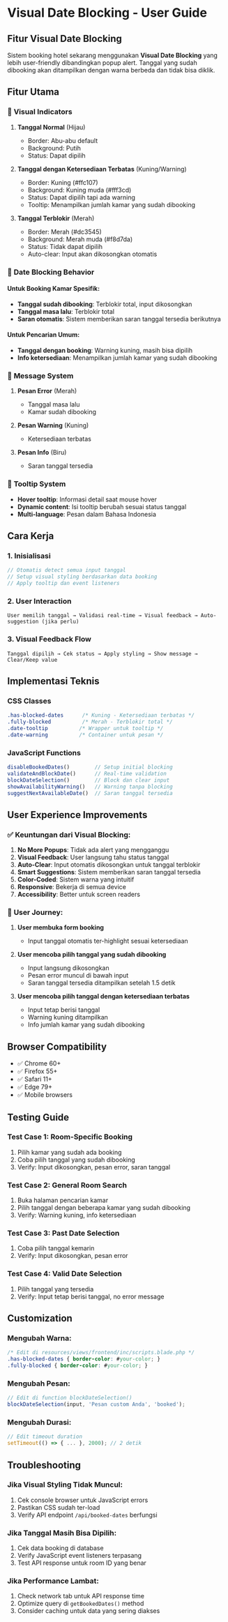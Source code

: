 # Visual Date Blocking - User Guide

## Fitur Visual Date Blocking

Sistem booking hotel sekarang menggunakan **Visual Date Blocking** yang lebih user-friendly dibandingkan popup alert. Tanggal yang sudah dibooking akan ditampilkan dengan warna berbeda dan tidak bisa diklik.

## Fitur Utama

### 🎨 **Visual Indicators**

1. **Tanggal Normal** (Hijau)
   - Border: Abu-abu default
   - Background: Putih
   - Status: Dapat dipilih

2. **Tanggal dengan Ketersediaan Terbatas** (Kuning/Warning)
   - Border: Kuning (#ffc107)
   - Background: Kuning muda (#fff3cd)
   - Status: Dapat dipilih tapi ada warning
   - Tooltip: Menampilkan jumlah kamar yang sudah dibooking

3. **Tanggal Terblokir** (Merah)
   - Border: Merah (#dc3545)
   - Background: Merah muda (#f8d7da)
   - Status: Tidak dapat dipilih
   - Auto-clear: Input akan dikosongkan otomatis

### 🚫 **Date Blocking Behavior**

#### Untuk Booking Kamar Spesifik:
- **Tanggal sudah dibooking**: Terblokir total, input dikosongkan
- **Tanggal masa lalu**: Terblokir total
- **Saran otomatis**: Sistem memberikan saran tanggal tersedia berikutnya

#### Untuk Pencarian Umum:
- **Tanggal dengan booking**: Warning kuning, masih bisa dipilih
- **Info ketersediaan**: Menampilkan jumlah kamar yang sudah dibooking

### 💬 **Message System**

1. **Pesan Error** (Merah)
   - Tanggal masa lalu
   - Kamar sudah dibooking

2. **Pesan Warning** (Kuning)
   - Ketersediaan terbatas

3. **Pesan Info** (Biru)
   - Saran tanggal tersedia

### 🎯 **Tooltip System**

- **Hover tooltip**: Informasi detail saat mouse hover
- **Dynamic content**: Isi tooltip berubah sesuai status tanggal
- **Multi-language**: Pesan dalam Bahasa Indonesia

## Cara Kerja

### 1. **Inisialisasi**
```javascript
// Otomatis detect semua input tanggal
// Setup visual styling berdasarkan data booking
// Apply tooltip dan event listeners
```

### 2. **User Interaction**
```
User memilih tanggal → Validasi real-time → Visual feedback → Auto-suggestion (jika perlu)
```

### 3. **Visual Feedback Flow**
```
Tanggal dipilih → Cek status → Apply styling → Show message → Clear/Keep value
```

## Implementasi Teknis

### CSS Classes

```css
.has-blocked-dates      /* Kuning - Ketersediaan terbatas */
.fully-blocked          /* Merah - Terblokir total */
.date-tooltip          /* Wrapper untuk tooltip */
.date-warning          /* Container untuk pesan */
```

### JavaScript Functions

```javascript
disableBookedDates()        // Setup initial blocking
validateAndBlockDate()      // Real-time validation
blockDateSelection()        // Block dan clear input
showAvailabilityWarning()   // Warning tanpa blocking
suggestNextAvailableDate()  // Saran tanggal tersedia
```

## User Experience Improvements

### ✅ **Keuntungan dari Visual Blocking:**

1. **No More Popups**: Tidak ada alert yang mengganggu
2. **Visual Feedback**: User langsung tahu status tanggal
3. **Auto-Clear**: Input otomatis dikosongkan untuk tanggal terblokir
4. **Smart Suggestions**: Sistem memberikan saran tanggal tersedia
5. **Color-Coded**: Sistem warna yang intuitif
6. **Responsive**: Bekerja di semua device
7. **Accessibility**: Better untuk screen readers

### 🎯 **User Journey:**

1. **User membuka form booking**
   - Input tanggal otomatis ter-highlight sesuai ketersediaan

2. **User mencoba pilih tanggal yang sudah dibooking**
   - Input langsung dikosongkan
   - Pesan error muncul di bawah input
   - Saran tanggal tersedia ditampilkan setelah 1.5 detik

3. **User mencoba pilih tanggal dengan ketersediaan terbatas**
   - Input tetap berisi tanggal
   - Warning kuning ditampilkan
   - Info jumlah kamar yang sudah dibooking

## Browser Compatibility

- ✅ Chrome 60+
- ✅ Firefox 55+
- ✅ Safari 11+
- ✅ Edge 79+
- ✅ Mobile browsers

## Testing Guide

### Test Case 1: Room-Specific Booking
1. Pilih kamar yang sudah ada booking
2. Coba pilih tanggal yang sudah dibooking
3. Verify: Input dikosongkan, pesan error, saran tanggal

### Test Case 2: General Room Search
1. Buka halaman pencarian kamar
2. Pilih tanggal dengan beberapa kamar yang sudah dibooking
3. Verify: Warning kuning, info ketersediaan

### Test Case 3: Past Date Selection
1. Coba pilih tanggal kemarin
2. Verify: Input dikosongkan, pesan error

### Test Case 4: Valid Date Selection
1. Pilih tanggal yang tersedia
2. Verify: Input tetap berisi tanggal, no error message

## Customization

### Mengubah Warna:
```css
/* Edit di resources/views/frontend/inc/scripts.blade.php */
.has-blocked-dates { border-color: #your-color; }
.fully-blocked { border-color: #your-color; }
```

### Mengubah Pesan:
```javascript
// Edit di function blockDateSelection()
blockDateSelection(input, 'Pesan custom Anda', 'booked');
```

### Mengubah Durasi:
```javascript
// Edit timeout duration
setTimeout(() => { ... }, 2000); // 2 detik
```

## Troubleshooting

### Jika Visual Styling Tidak Muncul:
1. Cek console browser untuk JavaScript errors
2. Pastikan CSS sudah ter-load
3. Verify API endpoint `/api/booked-dates` berfungsi

### Jika Tanggal Masih Bisa Dipilih:
1. Cek data booking di database
2. Verify JavaScript event listeners terpasang
3. Test API response untuk room ID yang benar

### Jika Performance Lambat:
1. Check network tab untuk API response time
2. Optimize query di `getBookedDates()` method
3. Consider caching untuk data yang sering diakses